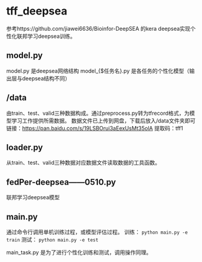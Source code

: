 # tff_deepsea
参考https://github.com/jiawei6636/Bioinfor-DeepSEA 的kera deepsea实现个性化联邦学习deepsea训练。
## model.py
model.py 是deepsea网络结构
model_{$任务名}.py 是各任务的个性化模型（输出层与deepsea结构不同）

## /data
由train、test、valid三种数据构成。通过preprocess.py转为tfrecord格式，为模型学习工作提供所需数据。
数据文件已上传到网盘，下载后放入/data文件夹即可
链接：https://pan.baidu.com/s/19LSBOrui3aEexUsMt35olA 
提取码：tff1 

## loader.py
从train、test、valid三种数据对应数据文件读取数据的工具函数。

## fedPer-deepsea——0510.py
联邦学习deepsea模型

## main.py
通过命令行调用单机训练过程，或模型评估过程。
训练：
`python main.py -e train`
测试：
`python main.py -e test`

main_task.py 是为了进行个性化训练和测试，调用操作同理。
